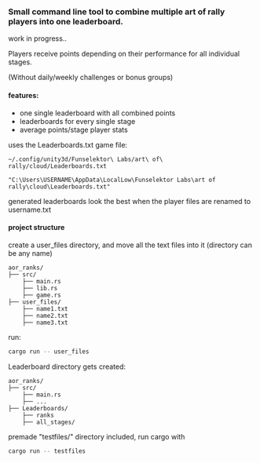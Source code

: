 ### Small command line tool to combine multiple art of rally players into one leaderboard.

work in progress..

Players receive points depending on their performance for all individual stages.

(Without daily/weekly challenges or bonus groups)

#### features:
- one single leaderboard with all combined points
- leaderboards for every single stage
- average points/stage player stats

uses the Leaderboards.txt game file:
```plaintext
~/.config/unity3d/Funselektor\ Labs/art\ of\ rally/cloud/Leaderboards.txt
```
```plaintext
"C:\Users\USERNAME\AppData\LocalLow\Funselektor Labs\art of rally\cloud\Leaderboards.txt"
```
generated leaderboards look the best when the player files are renamed to username.txt

#### project structure

create a user_files directory, and move all the text files into it (directory can be any name)

```plaintext
aor_ranks/
├── src/
    ├── main.rs
    ├── lib.rs
    ├── game.rs
├── user_files/
    ├── name1.txt
    ├── name2.txt
    ├── name3.txt
```

run:
```bash
cargo run -- user_files
```
Leaderboard directory gets created:
```plaintext
aor_ranks/
├── src/
    ├── main.rs
    ├── ...
├── Leaderboards/
    ├── ranks
    ├── all_stages/
```

premade "testfiles/" directory included, run cargo with
```bash
cargo run -- testfiles
```

